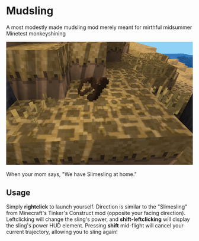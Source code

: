 # Mudsling
A most modestly made mudsling mod merely meant for mirthful midsummer Minetest monkeyshining

![](https://github.com/Avicennia/mudsling/blob/main/screenshot.png)

When your mom says, "We have Slimesling at home."

## Usage
Simply **rightclick** to launch yourself. Direction is similar to the "Slimesling" from Minecraft's Tinker's Construct mod (opposite your facing direction). Leftclicking will change the sling's power, and **shift-leftclicking** will display the sling's power HUD element. Pressing **shift** mid-flight will cancel your current trajectory, allowing you to sling again!
